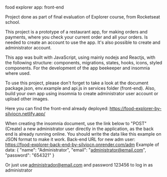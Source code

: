 food explorer app: front-end

Project done as part of final evaluation of Explorer course, from Rocketseat school.

This project is a prototype of a restaurant app, for making orders and payments, where you check your current order and all your orders.
Is needed to create an account to use the app. It's also possible to create and administrator account.

This app was built with JavaScript, using mainly nodejs and Reactjs, with the following structure: components, migrations, states, hooks, icons, styled components. For the development of the app beekeeper and insomnia where used.

To use this project, please don't forget to take a look at the document package.json, env.example and api.js in services folder (front-end). Also, build your own app using insomnia to create administrator user account or upload other images.

Here you can find the front-end already deployed: https://food-explorer-by-silviocn.netlify.app/

When creating the insomnia document, use the link below to "POST" (Create) a new administrator user directly in the application, as the back end is already running online. You should write the data like this example on JSON format to make it work.
Back-end URL for new adm user: https://food-explorer-back-end-by-silviocn.onrender.com/adm
Example of data: {
	"name": "Administrator",
	"email": "administrator@email.com",
	"password": "654321"
}

Or just use administrador@email.com and password 123456 to log in as administrator
